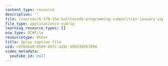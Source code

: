 ```yaml
---
content_type: resource
description: ''
file: /courses/6-370-the-battlecode-programming-competition-january-iap-2013/cdfbbba005d9b67ca28c69d33926789d_pISCwkvKMZ0.srt
file_type: application/x-subrip
learning_resource_types: []
ocw_type: OCWFile
resourcetype: Other
title: 3play caption file
uid: cdfbbba0-05d9-b67c-a28c-69d33926789d
video_metadata:
  youtube_id: null
---
```

